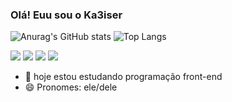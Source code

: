 ### Olá! Euu sou o Ka3iser
![Anurag's GitHub stats](https://github-readme-stats.vercel.app/api?username=Ka3iser&show_icons=true&theme=radical)
![Top Langs](https://github-readme-stats.vercel.app/api/top-langs/?username=Ka3iser&layout=compact&theme=radical)

<div>
        <a href="mailto:henrideve3@gmail.com" target="_blank"><img src="https://img.shields.io/badge/Gmail-D14836?style=for-the-badge&logo=gmail&logoColor=white"></a>
        <a href="https://www.instagram.com/_venturini_henrique/" target="_blank"><img src="https://img.shields.io/badge/Instagram-E4405F?style=for-the-badge&logo=instagram&logoColor=white" target="_blank"></a>
        <a href="https://wa.me/5511958317140" target="_blank"><img src="https://img.shields.io/badge/WhatsApp-25D366?style=for-the-badge&logo=whatsapp&logoColor=white" target="_blank"></a>
        <a href="https://www.linkedin.com/in/henrique-venturini-09427128b/" target="_blank"><img src="https://img.shields.io/badge/LinkedIn-0077B5?style=for-the-badge&logo=linkedin&logoColor=white" target="_blank"></a>
    </div>
    
- 🔭 hoje estou estudando programação front-end
- 😄 Pronomes: ele/dele
